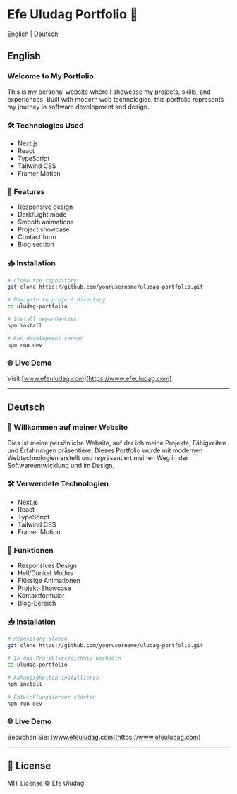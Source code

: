 # Efe Uludag Portfolio 🚀

[English](#english) | [Deutsch](#deutsch)

## English

### Welcome to My Portfolio

This is my personal website where I showcase my projects, skills, and experiences. Built with modern web technologies, this portfolio represents my journey in software development and design.

### 🛠️ Technologies Used

- Next.js
- React
- TypeScript
- Tailwind CSS
- Framer Motion

### 🚀 Features

- Responsive design
- Dark/Light mode
- Smooth animations
- Project showcase
- Contact form
- Blog section

### 📥 Installation

```bash
# Clone the repository
git clone https://github.com/yourusername/uludag-portfolio.git

# Navigate to project directory
cd uludag-portfolio

# Install dependencies
npm install

# Run development server
npm run dev
```

### 🌐 Live Demo

Visit [www.efeuludag.com](https://www.efeuludag.com)

---

## Deutsch

### 👋 Willkommen auf meiner Website

Dies ist meine persönliche Website, auf der ich meine Projekte, Fähigkeiten und Erfahrungen präsentiere. Dieses Portfolio wurde mit modernen Webtechnologien erstellt und repräsentiert meinen Weg in der Softwareentwicklung und im Design.

### 🛠️ Verwendete Technologien

- Next.js
- React
- TypeScript
- Tailwind CSS
- Framer Motion

### 🚀 Funktionen

- Responsives Design
- Hell/Dunkel Modus
- Flüssige Animationen
- Projekt-Showcase
- Kontaktformular
- Blog-Bereich

### 📥 Installation

```bash
# Repository klonen
git clone https://github.com/yourusername/uludag-portfolio.git

# In das Projektverzeichnis wechseln
cd uludag-portfolio

# Abhängigkeiten installieren
npm install

# Entwicklungsserver starten
npm run dev
```

### 🌐 Live Demo

Besuchen Sie: [www.efeuludag.com](https://www.efeuludag.com)

---

## 📝 License

MIT License © Efe Uludag
